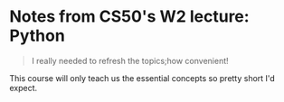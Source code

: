 # Notes from CS50's W2 lecture: Python

>I really needed to refresh the topics;how convenient!

This course will only teach us the essential concepts so pretty short I'd expect.

